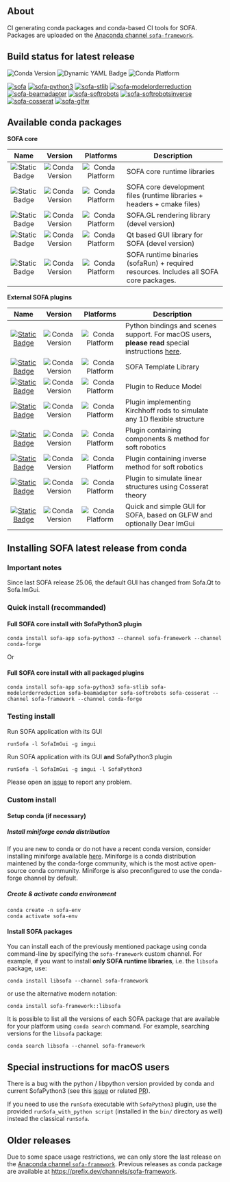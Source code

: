 ## About

CI generating conda packages and conda-based CI tools for SOFA.
Packages are uploaded on the [Anaconda channel `sofa-framework`](https://anaconda.org/sofa-framework/repo).

## Build status for latest release

![Conda Version](https://img.shields.io/conda/vn/sofa-framework/libsofa?label=SOFA%20release&color=4dc71f)
![Dynamic YAML Badge](https://img.shields.io/badge/dynamic/yaml?url=https%3A%2F%2Fraw.githubusercontent.com%2Fsofa-framework%2Fconda-ci%2Frefs%2Fheads%2Fmaster%2F.github%2Fworkflows%2Fsofa-python3.yml&query=%24.jobs.build-publish-sofa-python3.strategy.matrix.python&label=Python%20versions) ![Conda Platform](https://img.shields.io/conda/pn/sofa-framework/libsofa?label=Supported%20platforms)
 
[![sofa](https://github.com/sofa-framework/conda-ci/actions/workflows/sofa.yml/badge.svg)](https://github.com/sofa-framework/conda-ci/actions/workflows/sofa.yml) [![sofa-python3](https://github.com/sofa-framework/conda-ci/actions/workflows/sofa-python3.yml/badge.svg)](https://github.com/sofa-framework/conda-ci/actions/workflows/sofa-python3.yml) [![sofa-stlib](https://github.com/sofa-framework/conda-ci/actions/workflows/sofa-stlib.yml/badge.svg)](https://github.com/sofa-framework/conda-ci/actions/workflows/sofa-stlib.yml) [![sofa-modelorderreduction](https://github.com/sofa-framework/conda-ci/actions/workflows/sofa-modelorderreduction.yml/badge.svg)](https://github.com/sofa-framework/conda-ci/actions/workflows/sofa-modelorderreduction.yml) [![sofa-beamadapter](https://github.com/sofa-framework/conda-ci/actions/workflows/sofa-beamadapter.yml/badge.svg)](https://github.com/sofa-framework/conda-ci/actions/workflows/sofa-beamadapter.yml) [![sofa-softrobots](https://github.com/sofa-framework/conda-ci/actions/workflows/sofa-softrobots.yml/badge.svg)](https://github.com/sofa-framework/conda-ci/actions/workflows/sofa-softrobots.yml) [![sofa-softrobotsinverse](https://github.com/sofa-framework/conda-ci/actions/workflows/sofa-softrobotsinverse.yml/badge.svg)](https://github.com/sofa-framework/conda-ci/actions/workflows/sofa-softrobotsinverse.yml) [![sofa-cosserat](https://github.com/sofa-framework/conda-ci/actions/workflows/sofa-cosserat.yml/badge.svg)](https://github.com/sofa-framework/conda-ci/actions/workflows/sofa-cosserat.yml) [![sofa-glfw](https://github.com/sofa-framework/conda-ci/actions/workflows/sofa-glfw.yml/badge.svg)](https://github.com/sofa-framework/conda-ci/actions/workflows/sofa-glfw.yml)

## Available conda packages

**SOFA core**

| Name | Version | Platforms | Description |
| :---------: | :------: | :-------: | ------ |
| ![Static Badge](https://img.shields.io/badge/libsofa-98c610) | ![Conda Version](https://img.shields.io/conda/vn/sofa-framework/libsofa?label=) | ![Conda Platform](https://img.shields.io/conda/pn/sofa-framework/libsofa?label=) |  SOFA core runtime libraries |
| ![Static Badge](https://img.shields.io/badge/sofa--devel-98c610) | ![Conda Version](https://img.shields.io/conda/vn/sofa-framework/sofa-devel?label=) | ![Conda Platform](https://img.shields.io/conda/pn/sofa-framework/sofa-devel?label=) |  SOFA core development files (runtime libraries + headers + cmake files) |
| ![Static Badge](https://img.shields.io/badge/sofa--gl-98c610) | ![Conda Version](https://img.shields.io/conda/vn/sofa-framework/sofa-gl?label=) | ![Conda Platform](https://img.shields.io/conda/pn/sofa-framework/sofa-gl?label=) |  SOFA.GL rendering library (devel version) |
| ![Static Badge](https://img.shields.io/badge/sofa--qt-98c610) | ![Conda Version](https://img.shields.io/conda/vn/sofa-framework/sofa-qt?label=) | ![Conda Platform](https://img.shields.io/conda/pn/sofa-framework/sofa-qt?label=) |  Qt based GUI library for SOFA (devel version) |
| ![Static Badge](https://img.shields.io/badge/sofa--app-98c610) | ![Conda Version](https://img.shields.io/conda/vn/sofa-framework/sofa-app?label=) | ![Conda Platform](https://img.shields.io/conda/pn/sofa-framework/sofa-app?label=) | SOFA runtime binaries (sofaRun) + required resources. Includes all SOFA core packages. |

**External SOFA plugins**

| Name | Version | Platforms | Description |
| :---------: | :--------: | :-------: | ------ |
| [![Static Badge](https://img.shields.io/badge/sofa--python3-98c610)](https://github.com/sofa-framework/SofaPython3) | ![Conda Version](https://img.shields.io/conda/vn/sofa-framework/sofa-python3?label=) | ![Conda Platform](https://img.shields.io/conda/pn/sofa-framework/sofa-python3?label=) |  Python bindings and scenes support. For macOS users, **please read** special instructions [here](#special-instructions-for-macOS-users). |
| [![Static Badge](https://img.shields.io/badge/sofa--stlib-98c610)](https://github.com/SofaDefrost/STLIB) | ![Conda Version](https://img.shields.io/conda/vn/sofa-framework/sofa-stlib?label=) | ![Conda Platform](https://img.shields.io/conda/pn/sofa-framework/sofa-stlib?label=) | SOFA Template Library |
| [![Static Badge](https://img.shields.io/badge/sofa--modelorderreduction-98c610)](https://github.com/SofaDefrost/ModelOrderReduction) | ![Conda Version](https://img.shields.io/conda/vn/sofa-framework/sofa-modelorderreduction?label=) | ![Conda Platform](https://img.shields.io/conda/pn/sofa-framework/sofa-modelorderreduction?label=) | Plugin to Reduce Model |
| [![Static Badge](https://img.shields.io/badge/sofa--beamadapter-98c610)](https://github.com/sofa-framework/BeamAdapter) | ![Conda Version](https://img.shields.io/conda/vn/sofa-framework/sofa-beamadapter?label=) | ![Conda Platform](https://img.shields.io/conda/pn/sofa-framework/sofa-beamadapter?label=) | Plugin implementing Kirchhoff rods to simulate any 1D flexible structure |
| [![Static Badge](https://img.shields.io/badge/sofa--softrobots-98c610)](https://github.com/SofaDefrost/SoftRobots) | ![Conda Version](https://img.shields.io/conda/vn/sofa-framework/sofa-softrobots?label=) | ![Conda Platform](https://img.shields.io/conda/pn/sofa-framework/sofa-softrobots?label=) |  Plugin containing components & method for soft robotics |
| [![Static Badge](https://img.shields.io/badge/sofa--softrobotsinverse-98c610)](https://github.com/SofaDefrost/SoftRobots.Inverse) | ![Conda Version](https://img.shields.io/conda/vn/sofa-framework/sofa-softrobotsinverse?label=) | ![Conda Platform](https://img.shields.io/conda/pn/sofa-framework/sofa-softrobotsinverse?label=) |  Plugin containing inverse method for soft robotics |
| [![Static Badge](https://img.shields.io/badge/sofa--cosserat-98c610)](https://github.com/SofaDefrost/Cosserat) | ![Conda Version](https://img.shields.io/conda/vn/sofa-framework/sofa-cosserat?label=) | ![Conda Platform](https://img.shields.io/conda/pn/sofa-framework/sofa-cosserat?label=) |  Plugin to simulate linear structures using Cosserat theory |
| [![Static Badge](https://img.shields.io/badge/sofa--glfw-98c610)](https://github.com/sofa-framework/SofaGLFW) | ![Conda Version](https://img.shields.io/conda/vn/sofa-framework/sofa-glfw?label=) | ![Conda Platform](https://img.shields.io/conda/pn/sofa-framework/sofa-glfw?label=) |  Quick and simple GUI for SOFA, based on GLFW and optionally Dear ImGui |

## Installing SOFA latest release from conda

### Important notes

Since last SOFA release 25.06, the default GUI has changed from Sofa.Qt to Sofa.ImGui.

### Quick install (recommanded)

#### Full SOFA core install with SofaPython3 plugin

```
conda install sofa-app sofa-python3 --channel sofa-framework --channel conda-forge
```

Or
#### Full SOFA core install with all packaged plugins

```
conda install sofa-app sofa-python3 sofa-stlib sofa-modelorderreduction sofa-beamadapter sofa-softrobots sofa-cosserat --channel sofa-framework --channel conda-forge
```
### Testing install

Run SOFA application with its GUI

```
runSofa -l SofaImGui -g imgui
```

Run SOFA application with its GUI **and** SofaPython3 plugin

```
runSofa -l SofaImGui -g imgui -l SofaPython3
```

Please open an [issue](https://github.com/sofa-framework/conda-ci/issues) to report any problem.

### Custom install

#### Setup conda (if necessary)

##### Install miniforge conda distribution

If you are new to conda or do not have a recent conda version, consider installing miniforge available [here](https://github.com/conda-forge/miniforge). Miniforge is a conda distribution maintened by the conda-forge community, which is the most active open-source conda community. Miniforge is also preconfigured to use the conda-forge channel by default. 

##### Create & activate conda environment

```
conda create -n sofa-env
conda activate sofa-env
```

#### Install SOFA packages

You can install each of the previously mentioned package using conda command-line by specifying the `sofa-framework` custom channel. For example, if you want to install **only SOFA runtime libraries**, i.e. the `libsofa` package, use:

```
conda install libsofa --channel sofa-framework
```

or use the alternative modern notation:

```
conda install sofa-framework::libsofa
```

It is possible to list all the versions of each SOFA package that are available for your platform using `conda search` command. For example, searching versions for the `libsofa` package:

```
conda search libsofa --channel sofa-framework
```

## Special instructions for macOS users

There is a bug with the python / libpython version provided by conda and current SofaPython3 (see this [issue](https://github.com/sofa-framework/SofaPython3/issues/393) or related [PR](https://github.com/sofa-framework/SofaPython3/pull/394)).

If you need to use the `runSofa` executable with `SofaPython3` plugin, use the provided `runSofa_with_python script` (installed in the `bin/` directory as well) instead the classical `runSofa`.

## Older releases

Due to some space usage restrictions, we can only store the last release on the [Anaconda channel `sofa-framework`](https://anaconda.org/sofa-framework/repo).
Previous releases as conda package are available at https://prefix.dev/channels/sofa-framework.
